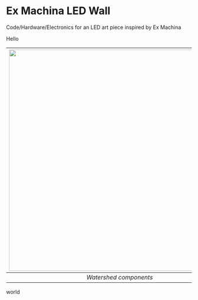 # Ex Machina LED Wall

Code/Hardware/Electronics for an LED art piece inspired by Ex Machina

Hello 

|<img src="Images/Rain.gif" width="600">|
|:--:|
| *Watershed components* |

world